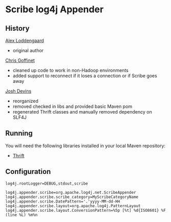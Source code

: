 Scribe log4j Appender
===

History
---

[Alex Loddengaard](http://github.com/alexlod/scribe-log4j-appender)

 * original author

[Chris Goffinet](http://github.com/lenn0x/Scribe-log4j-Appender)

 * cleaned up code to work in non-Hadoop environments
 * added support to reconnect if it loses a connection or if Scribe goes away

[Josh Devins](http://github.com/joshdevins/Scribe-log4j-Appender)

 * reorganized
 * removed checked in libs and provided basic Maven pom
 * regenerated Thrift classes and manually removed dependency on SLF4J

Running
---

You will need the following libraries installed in your local Maven repository:

 * [Thrift](http://thrift.apache.org)

Configuration
---

	log4j.rootLogger=DEBUG,stdout,scribe
	
	log4j.appender.scribe=org.apache.log4j.net.ScribeAppender
	log4j.appender.scribe.scribe_category=MyScribeCategoryName
	log4j.appender.scribe.DatePattern='.'yyyy-MM-dd-HH
	log4j.appender.scribe.layout=org.apache.log4j.PatternLayout
	log4j.appender.scribe.layout.ConversionPattern=%5p [%t] %d{ISO8601} %F (line %L) %m%n

